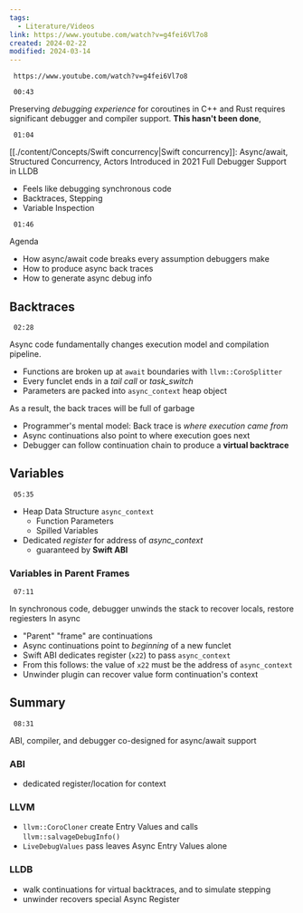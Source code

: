 ```yaml
---
tags:
  - Literature/Videos
link: https://www.youtube.com/watch?v=g4fei6Vl7o8
created: 2024-02-22
modified: 2024-03-14
---
```

```timestamp-url 
 https://www.youtube.com/watch?v=g4fei6Vl7o8
 ```

```timestamp 
 00:43
 ```
Preserving *debugging experience* for coroutines in C++ and Rust requires significant debugger and compiler support. **This hasn't been done**,

```timestamp 
 01:04
 ```
[[./content/Concepts/Swift concurrency|Swift concurrency]]:
Async/await, Structured Concurrency, Actors
Introduced in 2021
Full Debugger Support in LLDB
- Feels like debugging synchronous code
- Backtraces, Stepping
- Variable Inspection

```timestamp 
 01:46
 ```
 Agenda
- How async/await code breaks every assumption debuggers make
- How to produce async back traces
- How to generate async debug info

## Backtraces
```timestamp 
 02:28
 ```
Async code fundamentally changes execution model and compilation pipeline.

- Functions are broken up at `await` boundaries with `llvm::CoroSplitter`
- Every funclet ends in a *tail call* or *task_switch*
- Parameters are packed into `async_context` heap object


As a result, the back traces will be full of garbage

- Programmer's mental model: Back trace is *where execution came from*
- Async continuations also point to where execution goes next
- Debugger can follow continuation chain to produce a **virtual backtrace**

## Variables
```timestamp 
 05:35
 ```
- Heap Data Structure `async_context`
  - Function Parameters
  - Spilled Variables
- Dedicated *register* for address of *async_context*
  - guaranteed by **Swift ABI**

### Variables in Parent Frames
```timestamp 
 07:11
 ```
In synchronous code, debugger unwinds the stack to recover locals, restore regiesters
In async
- "Parent" "frame" are continuations
- Async continuations point to *beginning* of a new funclet
- Swift ABI dedicates register (`x22`) to pass `async_context`
- From this follows: the value of `x22` must be the address of `async_context`
- Unwinder plugin can recover value form continuation's context

## Summary
```timestamp 
 08:31
 ```
 ABI, compiler, and debugger co-designed for async/await support
### ABI
- dedicated register/location for context
### LLVM
- `llvm::CoroCloner` create Entry Values and calls `llvm::salvageDebugInfo()`
- `LiveDebugValues` pass leaves Async Entry Values alone
### LLDB
- walk continuations for virtual backtraces, and to simulate stepping
- unwinder recovers special Async Register